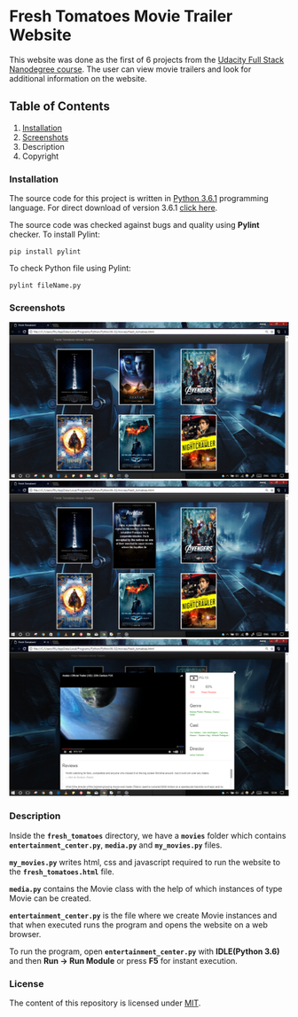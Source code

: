 # Fresh Tomatoes Movie Trailer Website 

This website was done as the first of 6 projects from the [Udacity Full Stack Nanodegree course](https://in.udacity.com/course/full-stack-web-developer-nanodegree--nd004/).
The user can view movie trailers and look for additional information on the website.

## Table of Contents
1. [Installation](.#installation)
2. [Screenshots](#screenshots) 
3. Description
5. Copyright

### Installation
The source code for this project is written in [Python 3.6.1](https://www.python.org/downloads/) programming language. 
For direct download of version 3.6.1 [click here](https://www.python.org/ftp/python/3.6.1/python-3.6.1.exe).

The source code was checked against bugs and quality using **Pylint** checker.
To install Pylint:
```
pip install pylint
```

To check Python file using Pylint:
```
pylint fileName.py
```
### Screenshots

![](https://github.com/MANOJPATRA1991/fresh_tomatoes/blob/master/Screenshots/Screenshot%20(6).png?raw=true)
![](https://github.com/MANOJPATRA1991/fresh_tomatoes/blob/master/Screenshots/Screenshot%20(7).png?raw=true)
![](https://github.com/MANOJPATRA1991/fresh_tomatoes/blob/master/Screenshots/Screenshot%20(10).png?raw=true)

### Description
Inside the **`fresh_tomatoes`** directory, we have a **`movies`** folder which contains **`entertainment_center.py`**, **`media.py`** and **`my_movies.py`** files.

**`my_movies.py`** writes html, css and javascript required to run the website to the **`fresh_tomatoes.html`** file.

**`media.py`** contains the Movie class with the help of which instances of type Movie can be created.

**`entertainment_center.py`** is the file where we create Movie instances and that when executed runs the program and opens the website on a web browser.

To run the program, open **`entertainment_center.py`** with **IDLE(Python 3.6)** and then **Run -> Run Module** or press **F5** for instant execution.

### License
The content of this repository is licensed under [MIT](https://choosealicense.com/licenses/mit/).


